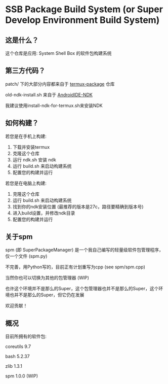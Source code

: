 # SSB Package Build System (or Super Develop Environment Build System)

## 这是什么？
这个仓库是应用: System Shell Box 的软件包构建系统

## 第三方代码？

patch/ 下的大部分内容都来自于 [termux-package](https://github.com/termux/termux-packages) 仓库

old-ndk-install.sh 来自于 [AndroidIDE-NDK](https://github.com/MrIkso/AndroidIDE-NDK)

我建议使用install-ndk-for-termux.sh来安装NDK

## 如何构建？
若您是在手机上构建:

1. 下载并安装termux
2. 克隆这个仓库
3. 运行 ndk.sh 安装 ndk
4. 运行 build.sh 来启动构建系统
5. 配置您的构建并运行

若您是在电脑上构建:
1. 克隆这个仓库
2. 运行 build.sh 来启动构建系统
3. 找到你的ndk安装位置 (最推荐的版本是27c，路径要精确到版本号)
4. 进入build设置，并修改ndk目录
5. 配置您的构建并运行

## 关于spm
spm (即 SuperPackageManager) 是一个我自己编写的轻量级软件包管理程序，仅一个文件 (spm.py)

不完善，用Python写的，目前正有计划重写为cpp (see spm/spm.cpp)

当然你也可以切换为其他的包管理器 (WIP)

也许这个环境并不是那么的Super，这个包管理器也并不是那么的Super，这个环境也并不是那么的Super，但它仍在发展

欢迎贡献！

## 概况
目前所拥有的软件包:

coreutils 9.7

bash 5.2.37

zlib 1.3.1

spm 1.0.0 (WIP)